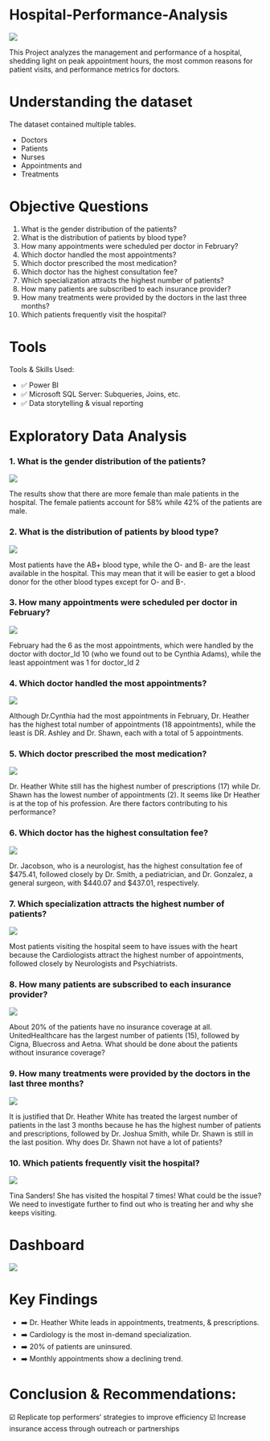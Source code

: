 # Hospital-Performance-Analysis
![](Hosp.jpg)

This Project analyzes the management and performance of a hospital, shedding light on peak appointment hours, the most common reasons for patient visits, and performance metrics for doctors.

# Understanding the dataset
The dataset contained multiple tables.
- Doctors
- Patients
- Nurses
- Appointments and
- Treatments

# Objective Questions
1. What is the gender distribution of the patients?
2. What is the distribution of patients by blood type?
3. How many appointments were scheduled per doctor in February?
4. Which doctor handled the most appointments?
5. Which doctor prescribed the most medication?
6. Which doctor has the highest consultation fee?
7. Which specialization attracts the highest number of patients?
8. How many patients are subscribed to each insurance provider?
9. How many treatments were provided by the doctors in the last three months?
10. Which patients frequently visit the hospital? 

# Tools
Tools & Skills Used:
- ✅ Power BI
- ✅ Microsoft SQL Server: Subqueries, Joins, etc.
- ✅ Data storytelling & visual reporting

# Exploratory Data Analysis
### 1.  What is the gender distribution of the patients?
![](genderdist.jpeg)

The results show that there are more female than male patients in the hospital. The female patients account for 58% while 42% of the patients are male.

### 2.  What is the distribution of patients by blood type?
![](patientsbybloodtype.jpeg)

Most patients have the AB+ blood type, while the O- and B- are the least available in the hospital. This may mean that it will be easier to get a blood donor for the other blood types except for O- and B-.

### 3.  How many appointments were scheduled per doctor in February?
![](apptperdoc.jpeg)

February had the 6 as the most appointments, which were handled by the doctor with doctor_Id 10 (who we found out to be Cynthia Adams), while the least appointment was 1 for doctor_Id 2

### 4. Which doctor handled the most appointments?
![](mostapptdoc.jpeg)

Although Dr.Cynthia had the most appointments in February, Dr. Heather has the highest total number of appointments (18 appointments), while the least is DR. Ashley and Dr. Shawn, each with a total of 5 appointments. 

### 5. Which doctor prescribed the most medication?
![](mostprescrdoc.jpeg)

Dr. Heather White still has the highest number of prescriptions (17) while Dr. Shawn has the lowest number of appointments (2). It seems like Dr Heather is at the top of his profession. Are there factors contributing to his performance?

### 6. Which doctor has the highest consultation fee?
![](highesconsultfee.jpeg)

Dr. Jacobson, who is a neurologist, has the highest consultation fee of $475.41, followed closely by Dr. Smith, a pediatrician, and Dr. Gonzalez, a general surgeon, with $440.07 and $437.01, respectively.

### 7. Which specialization attracts the highest number of patients?
![](highestnoappt.jpeg)

Most patients visiting the hospital seem to have issues with the heart because the Cardiologists attract the highest number of appointments, followed closely by Neurologists and Psychiatrists.

### 8. How many patients are subscribed to each insurance provider?
![](insurancebypt.jpeg)

About 20% of the patients have no insurance coverage at all. UnitedHealthcare has the largest number of patients (15), followed by Cigna, Bluecross and Aetna. 
What should be done about the patients without insurance coverage?

### 9. How many treatments were provided by the doctors in the last three months?
![](treatmentperdoc.jpeg)

It is justified that Dr. Heather White has treated the largest number of patients in the last 3 months because he has the highest number of patients and prescriptions, followed by Dr. Joshua Smith, while Dr. Shawn is still in the last position. 
Why does Dr. Shawn not have a lot of patients?

### 10. Which patients frequently visit the hospital? 
![](frequentvisit.jpeg)

Tina Sanders! She has visited the hospital 7 times! What could be the issue? We need to investigate further to find out who is treating her and why she keeps visiting.

# Dashboard
![](dashbd.jpeg)

# Key Findings
- ➡️ Dr. Heather White leads in appointments, treatments, & prescriptions.
- ➡️ Cardiology is the most in-demand specialization.
- ➡️ 20% of patients are uninsured.
- ➡️ Monthly appointments show a declining trend.

# Conclusion & Recommendations:
☑️ Replicate top performers’ strategies to improve efficiency
☑️ Increase insurance access through outreach or partnerships
